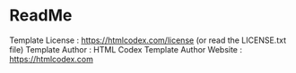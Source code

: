 # ReadMe

Template License : https://htmlcodex.com/license (or read the LICENSE.txt file)
Template Author  : HTML Codex
Template Author Website   : https://htmlcodex.com
